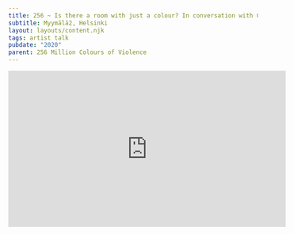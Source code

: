 ```yaml
---
title: 256 ~ Is there a room with just a colour? In conversation with Camelo Ramiro
subtitle: Myymälä2, Helsinki
layout: layouts/content.njk
tags: artist talk
pubdate: "2020"
parent: 256 Million Colours of Violence
---
```

<iframe width="560" height="315" src="https://www.youtube.com/embed/_yfn8pZdgu0" frameborder="0" allow="accelerometer; autoplay; encrypted-media; gyroscope; picture-in-picture" allowfullscreen></iframe>